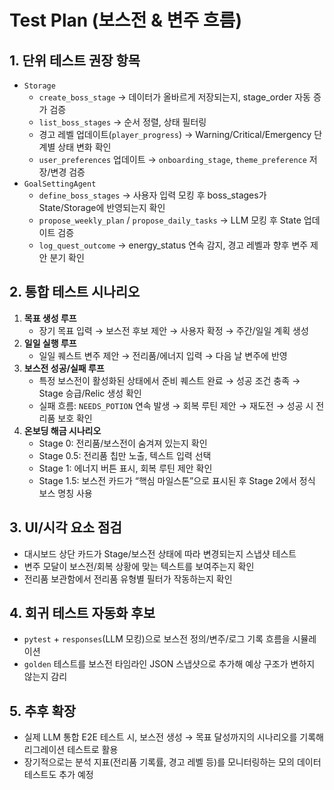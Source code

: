 # Test Plan (보스전 & 변주 흐름)

## 1. 단위 테스트 권장 항목
- `Storage`
  - `create_boss_stage` → 데이터가 올바르게 저장되는지, stage_order 자동 증가 검증
  - `list_boss_stages` → 순서 정렬, 상태 필터링
  - 경고 레벨 업데이트(`player_progress`) → Warning/Critical/Emergency 단계별 상태 변화 확인
  - `user_preferences` 업데이트 → `onboarding_stage`, `theme_preference` 저장/변경 검증
- `GoalSettingAgent`
  - `define_boss_stages` → 사용자 입력 모킹 후 boss_stages가 State/Storage에 반영되는지 확인
  - `propose_weekly_plan` / `propose_daily_tasks` → LLM 모킹 후 State 업데이트 검증
  - `log_quest_outcome` → energy_status 연속 감지, 경고 레벨과 향후 변주 제안 분기 확인

## 2. 통합 테스트 시나리오
1. **목표 생성 루프**
   - 장기 목표 입력 → 보스전 후보 제안 → 사용자 확정 → 주간/일일 계획 생성
2. **일일 실행 루프**
   - 일일 퀘스트 변주 제안 → 전리품/에너지 입력 → 다음 날 변주에 반영
3. **보스전 성공/실패 루프**
   - 특정 보스전이 활성화된 상태에서 준비 퀘스트 완료 → 성공 조건 충족 → Stage 승급/Relic 생성 확인
   - 실패 흐름: `NEEDS_POTION` 연속 발생 → 회복 루틴 제안 → 재도전 → 성공 시 전리품 보호 확인
4. **온보딩 해금 시나리오**
   - Stage 0: 전리품/보스전이 숨겨져 있는지 확인
   - Stage 0.5: 전리품 칩만 노출, 텍스트 입력 선택
   - Stage 1: 에너지 버튼 표시, 회복 루틴 제안 확인
   - Stage 1.5: 보스전 카드가 “핵심 마일스톤”으로 표시된 후 Stage 2에서 정식 보스 명칭 사용

## 3. UI/시각 요소 점검
- 대시보드 상단 카드가 Stage/보스전 상태에 따라 변경되는지 스냅샷 테스트
- 변주 모달이 보스전/회복 상황에 맞는 텍스트를 보여주는지 확인
- 전리품 보관함에서 전리품 유형별 필터가 작동하는지 확인

## 4. 회귀 테스트 자동화 후보
- `pytest` + `responses`(LLM 모킹)으로 보스전 정의/변주/로그 기록 흐름을 시뮬레이션
- `golden` 테스트를 보스전 타임라인 JSON 스냅샷으로 추가해 예상 구조가 변하지 않는지 감리

## 5. 추후 확장
- 실제 LLM 통합 E2E 테스트 시, 보스전 생성 → 목표 달성까지의 시나리오를 기록해 리그레이션 테스트로 활용
- 장기적으로는 분석 지표(전리품 기록률, 경고 레벨 등)를 모니터링하는 모의 데이터 테스트도 추가 예정
